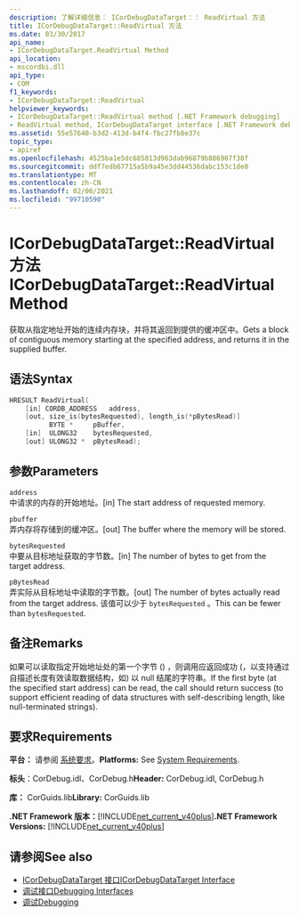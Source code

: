 ```yaml
---
description: 了解详细信息： ICorDebugDataTarget：： ReadVirtual 方法
title: ICorDebugDataTarget::ReadVirtual 方法
ms.date: 03/30/2017
api_name:
- ICorDebugDataTarget.ReadVirtual Method
api_location:
- mscordbi.dll
api_type:
- COM
f1_keywords:
- ICorDebugDataTarget::ReadVirtual
helpviewer_keywords:
- ICorDebugDataTarget::ReadVirtual method [.NET Framework debugging]
- ReadVirtual method, ICorDebugDataTarget interface [.NET Framework debugging]
ms.assetid: 55e57640-b3d2-413d-b4f4-fbc27fb8e37c
topic_type:
- apiref
ms.openlocfilehash: 4525ba1e5dc685813d963dab96879b886987f38f
ms.sourcegitcommit: ddf7edb67715a5b9a45e3dd44536dabc153c1de0
ms.translationtype: MT
ms.contentlocale: zh-CN
ms.lasthandoff: 02/06/2021
ms.locfileid: "99710590"
---
```

# <a name="icordebugdatatargetreadvirtual-method"></a><span data-ttu-id="ae54d-103">ICorDebugDataTarget::ReadVirtual 方法</span><span class="sxs-lookup"><span data-stu-id="ae54d-103">ICorDebugDataTarget::ReadVirtual Method</span></span>

<span data-ttu-id="ae54d-104">获取从指定地址开始的连续内存块，并将其返回到提供的缓冲区中。</span><span class="sxs-lookup"><span data-stu-id="ae54d-104">Gets a block of contiguous memory starting at the specified address, and returns it in the supplied buffer.</span></span>  
  
## <a name="syntax"></a><span data-ttu-id="ae54d-105">语法</span><span class="sxs-lookup"><span data-stu-id="ae54d-105">Syntax</span></span>  
  
```cpp  
HRESULT ReadVirtual(  
    [in] CORDB_ADDRESS   address,  
    [out, size_is(bytesRequested), length_is(*pBytesRead)]  
          BYTE *     pBuffer,  
    [in]  ULONG32    bytesRequested,  
    [out] ULONG32 *  pBytesRead);  
```  
  
## <a name="parameters"></a><span data-ttu-id="ae54d-106">参数</span><span class="sxs-lookup"><span data-stu-id="ae54d-106">Parameters</span></span>  

 `address`  
 <span data-ttu-id="ae54d-107">中请求的内存的开始地址。</span><span class="sxs-lookup"><span data-stu-id="ae54d-107">[in] The start address of requested memory.</span></span>  
  
 `pbuffer`  
 <span data-ttu-id="ae54d-108">弄内存将存储到的缓冲区。</span><span class="sxs-lookup"><span data-stu-id="ae54d-108">[out] The buffer where the memory will be stored.</span></span>  
  
 `bytesRequested`  
 <span data-ttu-id="ae54d-109">中要从目标地址获取的字节数。</span><span class="sxs-lookup"><span data-stu-id="ae54d-109">[in] The number of bytes to get from the target address.</span></span>  
  
 `pBytesRead`  
 <span data-ttu-id="ae54d-110">弄实际从目标地址中读取的字节数。</span><span class="sxs-lookup"><span data-stu-id="ae54d-110">[out] The number of bytes actually read from the target address.</span></span> <span data-ttu-id="ae54d-111">该值可以少于 `bytesRequested` 。</span><span class="sxs-lookup"><span data-stu-id="ae54d-111">This can be fewer than `bytesRequested`.</span></span>  
  
## <a name="remarks"></a><span data-ttu-id="ae54d-112">备注</span><span class="sxs-lookup"><span data-stu-id="ae54d-112">Remarks</span></span>  

 <span data-ttu-id="ae54d-113">如果可以读取指定开始地址处的第一个字节 () ，则调用应返回成功 (，以支持通过自描述长度有效读取数据结构，如) 以 null 结尾的字符串。</span><span class="sxs-lookup"><span data-stu-id="ae54d-113">If the first byte (at the specified start address) can be read, the call should return success (to support efficient reading of data structures with self-describing length, like null-terminated strings).</span></span>  
  
## <a name="requirements"></a><span data-ttu-id="ae54d-114">要求</span><span class="sxs-lookup"><span data-stu-id="ae54d-114">Requirements</span></span>  

 <span data-ttu-id="ae54d-115">**平台：** 请参阅 [系统要求](../../get-started/system-requirements.md)。</span><span class="sxs-lookup"><span data-stu-id="ae54d-115">**Platforms:** See [System Requirements](../../get-started/system-requirements.md).</span></span>  
  
 <span data-ttu-id="ae54d-116">**标头**：CorDebug.idl、CorDebug.h</span><span class="sxs-lookup"><span data-stu-id="ae54d-116">**Header:** CorDebug.idl, CorDebug.h</span></span>  
  
 <span data-ttu-id="ae54d-117">**库：** CorGuids.lib</span><span class="sxs-lookup"><span data-stu-id="ae54d-117">**Library:** CorGuids.lib</span></span>  
  
 <span data-ttu-id="ae54d-118">**.NET Framework 版本：**[!INCLUDE[net_current_v40plus](../../../../includes/net-current-v40plus-md.md)]</span><span class="sxs-lookup"><span data-stu-id="ae54d-118">**.NET Framework Versions:** [!INCLUDE[net_current_v40plus](../../../../includes/net-current-v40plus-md.md)]</span></span>  
  
## <a name="see-also"></a><span data-ttu-id="ae54d-119">请参阅</span><span class="sxs-lookup"><span data-stu-id="ae54d-119">See also</span></span>

- [<span data-ttu-id="ae54d-120">ICorDebugDataTarget 接口</span><span class="sxs-lookup"><span data-stu-id="ae54d-120">ICorDebugDataTarget Interface</span></span>](icordebugdatatarget-interface.md)
- [<span data-ttu-id="ae54d-121">调试接口</span><span class="sxs-lookup"><span data-stu-id="ae54d-121">Debugging Interfaces</span></span>](debugging-interfaces.md)
- [<span data-ttu-id="ae54d-122">调试</span><span class="sxs-lookup"><span data-stu-id="ae54d-122">Debugging</span></span>](index.md)
